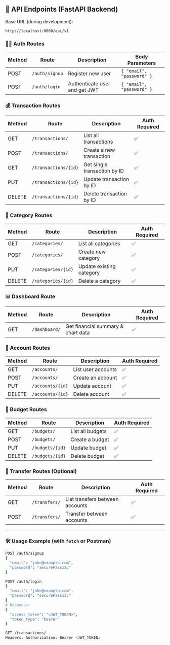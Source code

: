 
## 🚀 API Endpoints (FastAPI Backend)

Base URL (during development):  
```
http://localhost:8000/api/v1
```

### 🧑‍💼 Auth Routes
| Method | Route             | Description                  | Body Parameters               |
|--------|-------------------|------------------------------|-------------------------------|
| POST   | `/auth/signup`    | Register new user            | `{ "email", "password" }`     |
| POST   | `/auth/login`     | Authenticate user and get JWT| `{ "email", "password" }`     |

### 💰 Transaction Routes
| Method | Route                   | Description                     | Auth Required |
|--------|-------------------------|----------------------------------|---------------|
| GET    | `/transactions/`        | List all transactions            | ✅            |
| POST   | `/transactions/`        | Create a new transaction         | ✅            |
| GET    | `/transactions/{id}`    | Get single transaction by ID     | ✅            |
| PUT    | `/transactions/{id}`    | Update transaction by ID         | ✅            |
| DELETE | `/transactions/{id}`    | Delete transaction by ID         | ✅            |

### 📂 Category Routes
| Method | Route              | Description                | Auth Required |
|--------|--------------------|-----------------------------|---------------|
| GET    | `/categories/`     | List all categories         | ✅            |
| POST   | `/categories/`     | Create new category         | ✅            |
| PUT    | `/categories/{id}` | Update existing category    | ✅            |
| DELETE | `/categories/{id}` | Delete a category           | ✅            |

### 📊 Dashboard Route
| Method | Route          | Description                           | Auth Required |
|--------|----------------|----------------------------------------|---------------|
| GET    | `/dashboard/`  | Get financial summary & chart data     | ✅            |

### 💼 Account Routes
| Method | Route             | Description                  | Auth Required |
|--------|-------------------|------------------------------|---------------|
| GET    | `/accounts/`      | List user accounts           | ✅            |
| POST   | `/accounts/`      | Create an account            | ✅            |
| PUT    | `/accounts/{id}`  | Update account               | ✅            |
| DELETE | `/accounts/{id}`  | Delete account               | ✅            |

### 💸 Budget Routes
| Method | Route           | Description                  | Auth Required |
|--------|-----------------|------------------------------|---------------|
| GET    | `/budgets/`     | List all budgets             | ✅            |
| POST   | `/budgets/`     | Create a budget              | ✅            |
| PUT    | `/budgets/{id}` | Update budget                | ✅            |
| DELETE | `/budgets/{id}` | Delete budget                | ✅            |

### 🔁 Transfer Routes (Optional)
| Method | Route               | Description                       | Auth Required |
|--------|---------------------|-----------------------------------|---------------|
| GET    | `/transfers/`       | List transfers between accounts   | ✅            |
| POST   | `/transfers/`       | Transfer between accounts         | ✅            |

---

### 🛠 Usage Example (with `fetch` or Postman)

```bash
POST /auth/signup
{
  "email": "john@example.com",
  "password": "securePass123"
}
```

```bash
POST /auth/login
{
  "email": "john@example.com",
  "password": "securePass123"
}
# Response:
{
  "access_token": "<JWT_TOKEN>",
  "token_type": "bearer"
}
```

```bash
GET /transactions/
Headers: Authorization: Bearer <JWT_TOKEN>
```
